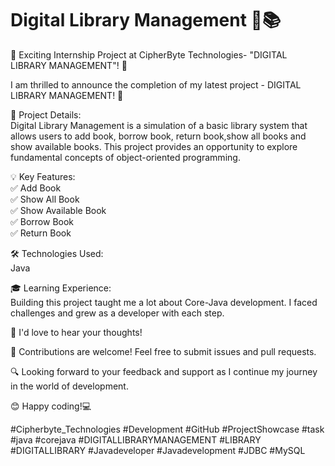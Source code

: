 # Digital Library Management 📖📚

🚀 Exciting Internship Project at CipherByte Technologies- "DIGITAL LIBRARY MANAGEMENT"! 🎉

I am thrilled to announce the completion of my latest project - DIGITAL LIBRARY MANAGEMENT! 🌟

🎯 Project Details: <br>
Digital Library Management is a simulation of a basic library system that allows users to add book, borrow book, return book,show all books and show available books. This project provides an opportunity to explore fundamental concepts of object-oriented programming.<br>

💡 Key Features:<br>
✅ Add Book<br>
✅ Show All Book<br>
✅ Show Available Book<br>
✅ Borrow Book<br>
✅ Return Book<br>

🛠 Technologies Used:<br>
    Java<br>

🎓 Learning Experience:<br>
Building this project taught me a lot about Core-Java development. I faced challenges and grew as a developer with each step.

📢 I'd love to hear your thoughts!

🤝 Contributions are welcome! Feel free to submit issues and pull requests.

🔍 Looking forward to your feedback and support as I continue my journey in the world of development.

😊 Happy coding!💻

#Cipherbyte_Technologies #Development #GitHub #ProjectShowcase #task #java #corejava #DIGITALLIBRARYMANAGEMENT #LIBRARY #DIGITALLIBRARY #Javadeveloper
#Javadevelopment #JDBC #MySQL
